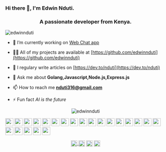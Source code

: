 ### Hi there 👋, I'm Edwin Nduti.

<!--
**edwinnduti/edwinnduti** is a ✨ _special_ ✨ repository because its `README.md` (this file) appears on your GitHub profile.-->

<h3 align="center">A passionate developer from Kenya.</h3>
<p align="left"> <img src="https://komarev.com/ghpvc/?username=edwinnduti" alt="edwinnduti" /> </p>

- 🔭 I’m currently working on [Web Chat app](https://edwins-chat-app.herokuapp.com)

- 👨‍💻 All of my projects are available at [https://github.com/edwinnduti](https://github.com/edwinnduti)

- 📝 I regulary write articles on [https://dev.to/nduti](https://dev.to/nduti)

- 💬 Ask me about **Golang,Javascript,Node.js,Express.js**

- 📫 How to reach me **nduti316@gmail.com**

- ⚡ Fun fact *AI is the future*
<!--
<p align="left"><img src="https://konpa.github.io/devicon/devicon.git/icons/go/go-original.svg" alt="go" width="20" height="20"/> <img src="https://encrypted-tbn0.gstatic.com/images?q=tbn%3AANd9GcQji4zOxynMjhSOjXAgMBgT2HvxbHtZI8sumw&usqp=CAU" alt="bootstrap" width="20" height="20"/> <svg viewBox="0 0 128 128">
<path fill="#659AD3" d="M115.4 30.7l-48.3-27.8c-.8-.5-1.9-.7-3.1-.7-1.2 0-2.3.3-3.1.7l-48 27.9c-1.7 1-2.9 3.5-2.9 5.4v55.7c0 1.1.2 2.4 1 3.5l106.8-62c-.6-1.2-1.5-2.1-2.4-2.7z"></path><path fill="#03599C" d="M10.7 95.3c.5.8 1.2 1.5 1.9 1.9l48.2 27.9c.8.5 1.9.7 3.1.7 1.2 0 2.3-.3 3.1-.7l48-27.9c1.7-1 2.9-3.5 2.9-5.4v-55.7c0-.9-.1-1.9-.6-2.8l-106.6 62z"></path><path fill="#fff" d="M85.3 76.1c-4.2 7.4-12.2 12.4-21.3 12.4-13.5 0-24.5-11-24.5-24.5s11-24.5 24.5-24.5c9.1 0 17.1 5 21.3 12.5l13-7.5c-6.8-11.9-19.6-20-34.3-20-21.8 0-39.5 17.7-39.5 39.5s17.7 39.5 39.5 39.5c14.6 0 27.4-8 34.2-19.8l-12.9-7.6z"></path>
</svg> <img src="https://konpa.github.io/devicon/devicon.git/icons/css3/css3-original-wordmark.svg" alt="css3" width="20" height="20"/> <img src="https://konpa.github.io/devicon/devicon.git/icons/electron/electron-original.svg" alt="electron" width="20" height="20"/> <img src="https://konpa.github.io/devicon/devicon.git/icons/html5/html5-original-wordmark.svg" alt="html5" width="20" height="20"/> <img src="https://konpa.github.io/devicon/devicon.git/icons/java/java-original-wordmark.svg" alt="java" width="20" height="20"/> <img src="https://konpa.github.io/devicon/devicon.git/icons/javascript/javascript-original.svg" alt="javascript" width="20" height="20"/> <img src="https://konpa.github.io/devicon/devicon.git/icons/mongodb/mongodb-original-wordmark.svg" alt="mongodb" width="20" height="20"/> <img src="https://konpa.github.io/devicon/devicon.git/icons/mysql/mysql-original-wordmark.svg" alt="mysql" width="20" height="20"/> <img src="https://konpa.github.io/devicon/devicon.git/icons/nodejs/nodejs-original-wordmark.svg" alt="nodejs" width="20" height="20"/> <img src="https://konpa.github.io/devicon/devicon.git/icons/python/python-original-wordmark.svg" alt="python" width="20" height="20"/></p>
-->

<p align="center"> <img src="https://github-readme-stats.vercel.app/api?username=edwinnduti&show_icons=true" alt="edwinnduti" /> </p>

<img src="https://devicon.dev/devicon.git/icons/ubuntu/ubuntu-plain.svg" width="25px" height="25px"/> <img src="https://devicon.dev/devicon.git/icons/gitlab/gitlab-original.svg" width="25px" height="25px"/> <img src="https://devicon.dev/devicon.git/icons/javascript/javascript-original.svg" width="25px" height="25px"/> <img src="https://devicon.dev/devicon.git/icons/python/python-original.svg" width="25px" height="25px"/> <img src="https://devicon.dev/devicon.git/icons/nodejs/nodejs-original.svg" width="25px" height="25px"/> <img src="https://devicon.dev/devicon.git/icons/vuejs/vuejs-original.svg" width="25px" height="25px"/> <img src="https://devicon.dev/devicon.git/icons/android/android-original.svg" width="25px" height="25px"/> <img src="https://devicon.dev/devicon.git/icons/electron/electron-original.svg" width="25px" height="25px"/>  <img src="https://devicon.dev/devicon.git/icons/c/c-original.svg" width="25px" height="25px"/> <img src="https://devicon.dev/devicon.git/icons/windows8/windows8-original.svg" width="25px" height="25px"/> <img src="https://devicon.dev/devicon.git/icons/java/java-original.svg" width="25px" height="25px"/> <img src="https://devicon.dev/devicon.git/icons/go/go-original.svg" width="25px" height="25px"/> <img src="https://devicon.dev/devicon.git/icons/php/php-original.svg" width="25px" height="25px"/> <img src="https://devicon.dev/devicon.git/icons/cplusplus/cplusplus-original.svg" width="25px" height="25px"/> <img src="https://devicon.dev/devicon.git/icons/github/github-original.svg" width="25px" height="25px"/> <img src="https://devicon.dev/devicon.git/icons/vim/vim-original.svg" width="25px" height="25px"/> <img src="https://devicon.dev/devicon.git/icons/ssh/ssh-original.svg" width="25px" height="25px"/> <img src="https://devicon.dev/devicon.git/icons/postgresql/postgresql-original.svg" width="25px" height="25px"/> <img src="https://devicon.dev/devicon.git/icons/mysql/mysql-original.svg" width="25px" height="25px"/> <img src="https://devicon.dev/devicon.git/icons/mongodb/mongodb-original.svg" width="25px" height="25px"/> <img src="https://devicon.dev/devicon.git/icons/linux/linux-original.svg" width="25px" height="25px"/> <img src="https://devicon.dev/devicon.git/icons/css3/css3-original.svg" width="25px" height="25px"/>

<p align="center">
<a href="https://dev.to/nduti" target="blank"><img align="center" src="https://cdn.jsdelivr.net/npm/simple-icons@3.0.1/icons/dev-dot-to.svg" alt="nduti" height="20" width="20" />
<a href="https://twitter.com/iamthe_edd" target="blank"><img align="center" src="https://cdn.jsdelivr.net/npm/simple-icons@3.0.1/icons/twitter.svg" alt="iamthe_edd" height="20" width="20" /></a>
<a href="https://linkedin.com/in/edwin nduti" target="blank"><img align="center" src="https://cdn.jsdelivr.net/npm/simple-icons@3.0.1/icons/linkedin.svg" alt="edwin nduti" height="20" width="20" /></a>
<a href="https://fb.com/edthebigguy" target="blank"><img align="center" src="https://cdn.jsdelivr.net/npm/simple-icons@3.0.1/icons/facebook.svg" alt="edthebigguy" height="20" width="20" /></a>
</p>
